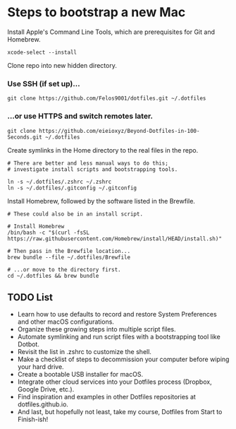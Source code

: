 # Steps to bootstrap a new Mac
Install Apple's Command Line Tools, which are prerequisites for Git and Homebrew.
```
xcode-select --install
```
Clone repo into new hidden directory.
### Use SSH (if set up)...
```
git clone https://github.com/Felos9001/dotfiles.git ~/.dotfiles
```
### ...or use HTTPS and switch remotes later.
```
git clone https://github.com/eieioxyz/Beyond-Dotfiles-in-100-Seconds.git ~/.dotfiles
```
Create symlinks in the Home directory to the real files in the repo.
```
# There are better and less manual ways to do this;
# investigate install scripts and bootstrapping tools.

ln -s ~/.dotfiles/.zshrc ~/.zshrc
ln -s ~/.dotfiles/.gitconfig ~/.gitconfig
```
Install Homebrew, followed by the software listed in the Brewfile.
```
# These could also be in an install script.

# Install Homebrew
/bin/bash -c "$(curl -fsSL https://raw.githubusercontent.com/Homebrew/install/HEAD/install.sh)"

# Then pass in the Brewfile location...
brew bundle --file ~/.dotfiles/Brewfile

# ...or move to the directory first.
cd ~/.dotfiles && brew bundle
```
## TODO List
+ Learn how to use defaults to record and restore System Preferences and other macOS configurations.
+ Organize these growing steps into multiple script files.
+ Automate symlinking and run script files with a bootstrapping tool like Dotbot.
+ Revisit the list in .zshrc to customize the shell.
+ Make a checklist of steps to decommission your computer before wiping your hard drive.
+ Create a bootable USB installer for macOS.
+ Integrate other cloud services into your Dotfiles process (Dropbox, Google Drive, etc.).
+ Find inspiration and examples in other Dotfiles repositories at dotfiles.github.io.
+ And last, but hopefully not least, take my course, Dotfiles from Start to Finish-ish!
